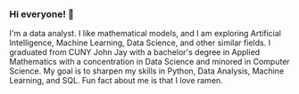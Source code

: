 ### Hi everyone! 👋

<!--
**anniezhe/anniezhe** is a ✨ _special_ ✨ repository because its `README.md` (this file) appears on your GitHub profile.

Here are some ideas to get you started:

- 🔭 I’m currently working on ...
- 🌱 I’m currently learning ...
- 👯 I’m looking to collaborate on ...
- 🤔 I’m looking for help with ...
- 💬 Ask me about ...
- 📫 How to reach me: ...
- 😄 Pronouns: ...
- ⚡ Fun fact: ...
-->
I'm a data analyst. I like mathematical models, and I am exploring Artificial Intelligence, Machine Learning, Data Science, and other similar fields. I graduated from CUNY John Jay with a bachelor's degree in Applied Mathematics with a concentration in Data Science and minored in Computer Science. My goal is to sharpen my skills in Python, Data Analysis, Machine Learning, and SQL. Fun fact about me is that I love ramen. 



